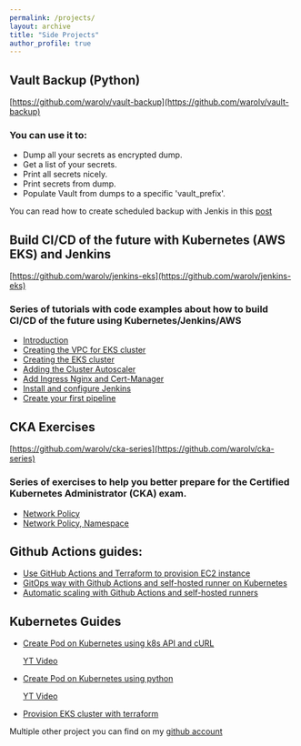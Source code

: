 ```yaml
---
permalink: /projects/
layout: archive
title: "Side Projects"
author_profile: true
---
```


## Vault Backup (Python)
[https://github.com/warolv/vault-backup](https://github.com/warolv/vault-backup)

### You can use it to:
* Dump all your secrets as encrypted dump.
* Get a list of your secrets.
* Print all secrets nicely.
* Print secrets from dump.
* Populate Vault from dumps to a specific 'vault_prefix'.

You can read how to create scheduled backup with Jenkis in this [post](https://igorzhivilo.com/vault/scheduled-backup-vault-secrets/)

## Build CI/CD of the future with Kubernetes (AWS EKS) and Jenkins
[https://github.com/warolv/jenkins-eks](https://github.com/warolv/jenkins-eks)

### Series of tutorials with code examples about how to build CI/CD of the future using Kubernetes/Jenkins/AWS

* [Introduction](https://igorzhivilo.com/jenkins/ci-cd-future-k8s-jenkins/)
* [Creating the VPC for EKS cluster](https://igorzhivilo.com/jenkins/ci-cd-future-k8s-jenkins-vpc/)
* [Creating the EKS cluster](https://igorzhivilo.com/jenkins/ci-cd-future-k8s-jenkins-eks/)
* [Adding the Cluster Autoscaler](https://igorzhivilo.com/jenkins/ci-cd-future-k8s-jenkins-ca)
* [Add Ingress Nginx and Cert-Manager](https://igorzhivilo.com/jenkins/ci-cd-future-k8s-jenkins-ingress-cm)
* [Install and configure Jenkins](https://igorzhivilo.com/jenkins/ci-cd-future-k8s-jenkins-install)
* [Create your first pipeline](https://igorzhivilo.com/jenkins/ci-cd-future-k8s-jenkins-pipeline)

## CKA Exercises
[https://github.com/warolv/cka-series](https://github.com/warolv/cka-series)

###  Series of exercises to help you better prepare for the Certified Kubernetes Administrator (CKA) exam.

* [Network Policy](https://igorzhivilo.com/cka/cka-series-network-policy/)
* [Network Policy, Namespace](https://igorzhivilo.com/cka/cka-series-network-policy-ns/)

## Github Actions guides:

* [Use GitHub Actions and Terraform to provision EC2 instance](https://igorzhivilo.com/github-actions/github-actions-terraform-provision/)
* [GitOps way with Github Actions and self-hosted runner on Kubernetes](https://igorzhivilo.com/github-actions/github-actions-gitops-k8s/)
* [Automatic scaling with Github Actions and self-hosted runners](https://igorzhivilo.com/github-actions/github-actions-automatic-scaling/)

## Kubernetes Guides

* [Create Pod on Kubernetes using k8s API and cURL](https://github.com/warolv/k8s-guides/blob/master/k8s-api-curl.md) 

  [YT Video](https://youtu.be/oiD80Sxzi4s)

* [Create Pod on Kubernetes using python](https://github.com/warolv/k8s-guides/blob/master/k8s-create-pod-python.md)

  [YT Video](https://youtu.be/tLKUH3HP0Lg)

* [Provision EKS cluster with terraform](https://github.com/warolv/k8s-guides/blob/master/k8s-eks-with-terraform.md)


Multiple other project you can find on my [github account](https://github.com/warolv)

